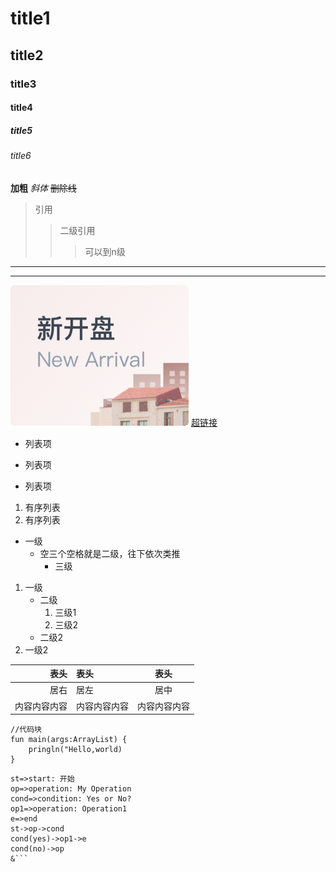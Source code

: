# title1
## title2
### title3
#### title4
##### title5
###### title6
**加粗**
*斜体*
~~删除线~~
>引用
>>二级引用
>>>可以到n级
--- 
***
![name](./imgs/for_sale.png "图片")
[超链接](https://www.baidu.com "title")

- 列表项 
+ 列表项
* 列表项

1. 有序列表
2. 有序列表

- 一级
   - 空三个空格就是二级，往下依次类推
      - 三级

1. 一级
   - 二级
      1. 三级1
      2. 三级2
   - 二级2
2. 一级2

表头|表头|表头
--:|:--|:-:
居右|居左|居中
内容内容内容|内容内容内容|内容内容内容

```
//代码块
fun main(args:ArrayList) {
    pringln("Hello,world)
}
```

```flow
st=>start: 开始
op=>operation: My Operation
cond=>condition: Yes or No?
op1=>operation: Operation1
e=>end
st->op->cond
cond(yes)->op1->e
cond(no)->op
&```

